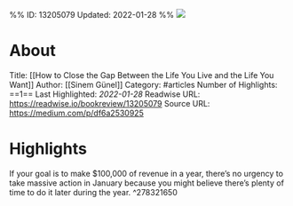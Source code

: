 %%
ID: 13205079
Updated: 2022-01-28
%%
![](https://readwise-assets.s3.amazonaws.com/static/images/article4.6bc1851654a0.png)

# About
Title: [[How to Close the Gap Between the Life You Live and the Life You Want]]
Author: [[Sinem Günel]]
Category: #articles
Number of Highlights: ==1==
Last Highlighted: *2022-01-28*
Readwise URL: https://readwise.io/bookreview/13205079
Source URL: https://medium.com/p/df6a2530925


# Highlights 
If your goal is to make $100,000 of revenue in a year, there’s no urgency to take massive action in January because you might believe there’s plenty of time to do it later during the year.  ^278321650


